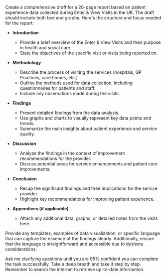 Create a comprehensive draft for a 20-page report based on patient experience data collected during Enter & View Visits in the UK. The draft should include both text and graphs. Here's the structure and focus needed for the report:

- **Introduction**
  - Provide a brief overview of the Enter & View Visits and their purpose in health and social care.
  - State the objectives of the specific visit or visits being reported on.

- **Methodology**
  - Describe the process of visiting the services (hospitals, GP Practices, care homes, etc.)
  - Outline the methods used for data collection, including questionnaires for patients and staff.
  - Include any observations made during the visits.

- **Findings**
  - Present detailed findings from the data analysis.
  - Use graphs and charts to visually represent key data points and trends.
  - Summarize the main insights about patient experience and service quality.

- **Discussion**
  - Analyze the findings in the context of improvement recommendations for the provider.
  - Discuss potential areas for service enhancements and patient care improvements.

- **Conclusion**
  - Recap the significant findings and their implications for the service provider.
  - Highlight key recommendations for improving patient experience.

- **Appendices (if applicable)**
  - Attach any additional data, graphs, or detailed notes from the visits here.

Provide any templates, examples of data visualization, or specific language that can capture the essence of the findings clearly. Additionally, ensure that the language is straightforward and accessible due to dyslexia considerations.

Ask me clarifying questions until you are 95% confident you can complete the task successfully. Take a deep breath and take it step by step. Remember to search the internet to retrieve up-to-date information.